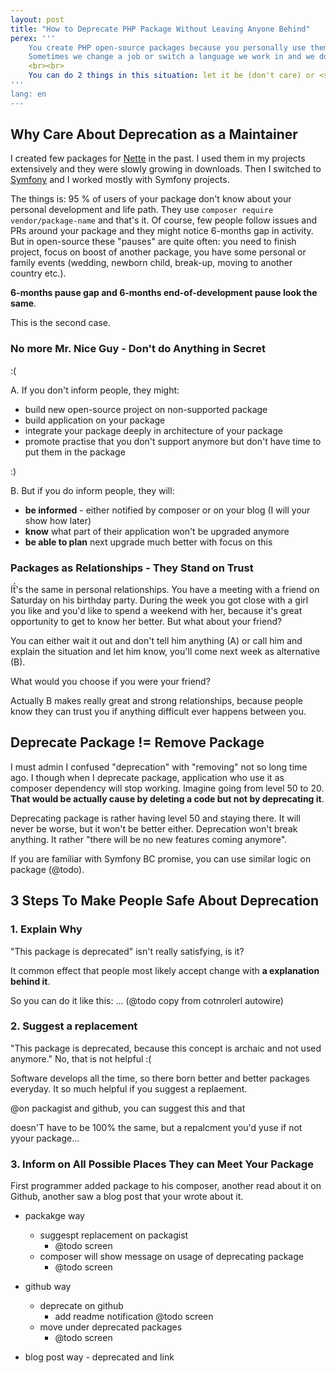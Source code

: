 ```yaml
---
layout: post
title: "How to Deprecate PHP Package Without Leaving Anyone Behind"
perex: '''
    You create PHP open-source packages because you personally use them in your projects. And you take care of them.
    Sometimes we change a job or switch a language we work in and we don't have time to take care of them properly. Number of issues and PRs grows and new alternative packages arise.  
    <br><br>
    You can do 2 things in this situation: let it be (don't care) or <strong>take responsibility, deprecate package and inform your users about better alternative</strong>. 
'''
lang: en
---
```


## Why Care About Deprecation as a Maintainer

I created few packages for [Nette](https://nette.org) in the past. I used them in my projects extensively and they were slowly growing in downloads. Then I switched to [Symfony](https://symfony.com) and I worked mostly with Symfony projects.

The things is: 95 % of users of your package don't know about your personal development and life path. They use `composer require vendor/package-name` and that's it. Of course, few people follow issues and PRs around your package and they might notice 6-months gap in activity. But in open-source these "pauses" are quite often: you need to finish project, focus on boost of another package, you have some personal or family events (wedding, newborn child, break-up, moving to another country etc.).

**6-months pause gap and 6-months end-of-development pause look the same**. 

This is the second case.

### No more Mr. Nice Guy - Don't do Anything in Secret

:(

A. If you don't inform people, they might:

- build new open-source project on non-supported package
- build application on your package
- integrate your package deeply in architecture of your package
- promote practise that you don't support anymore but don't have time to put them in the package
 
:) 

B. But if you do inform people, they will:

- **be informed** - either notified by composer or on your blog (I will your show how later)
- **know** what part of their application won't be upgraded anymore
- **be able to plan** next upgrade much better with focus on this


### Packages as Relationships - They Stand on Trust

Iẗ́'s the same in personal relationships. You have a meeting with a friend on Saturday on his birthday party. During the week you got close with a girl you like and you'd like to spend a weekend with her, because it's great opportunity to get to know her better. But what about your friend?
   
You can either wait it out and don't tell him anything (A) or call him and explain the situation and let him know, you'll come next week as alternative (B).

What would you choose if you were your friend?
 
Actually B makes really great and strong relationships, because people know they can trust you if anything difficult ever happens between you.


## Deprecate Package != Remove Package 

I must admin I confused "deprecation" with "removing" not so long time ago. I though when I deprecate package, application who use it as composer dependency will stop working. Imagine going from level 50 to 20. **That would be actually cause by deleting a code but not by deprecating it**.
 
Deprecating package is rather having level 50 and staying there. It will never be worse, but it won't be better either. Deprecation won't break anything. It rather "there will be no new features coming anymore".

If you are familiar with Symfony BC promise, you can use similar logic on package (@todo).



## 3 Steps To Make People Safe About Deprecation 

### 1. Explain Why

"This package is deprecated" isn't really satisfying, is it?

It common effect that people most likely accept change with **a explanation behind it**.

So you can do it like this: ... (@todo copy from cotnrolerl autowire)

    
### 2. Suggest a replacement

"This package is deprecated, because this concept is archaic and not used anymore." No, that is not helpful :(


Software develops all the time, so there born better and better packages everyday. 
It so much helpful if you suggest a replaement.

@on packagist and github, you can suggest this and that

doesn'T have to be 100% the same, but a repalcment you'd yuse if not yyour package...


### 3. Inform on All Possible Places They can Meet Your Package

First programmer added package to his composer, another read about it on Github, another saw a blog post that your wrote about it.

- packakge way
    - suggespt replacement on packagist
        - @todo screen
    - composer will show message on usage of deprecating package
        - @todo screen
        
- github way
    - deprecate on github
        - add readme notification @todo screen
    - move under deprecated packages
        - @todo screen

- blog post way - deprecated and link
